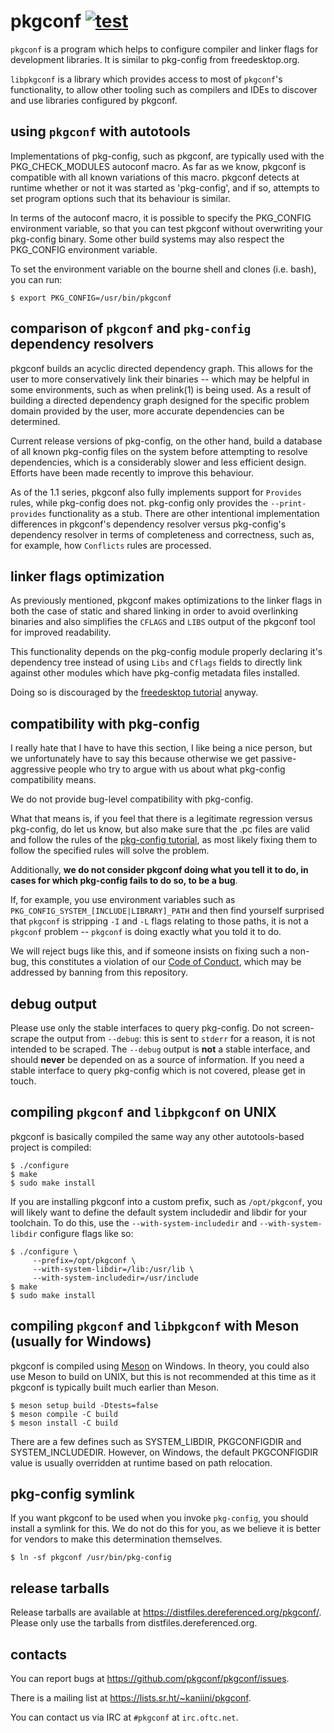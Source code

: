 # pkgconf [![test](https://github.com/pkgconf/pkgconf/actions/workflows/test.yml/badge.svg)](https://github.com/pkgconf/pkgconf/actions/workflows/test.yml)

`pkgconf` is a program which helps to configure compiler and linker flags for
development libraries.  It is similar to pkg-config from freedesktop.org.

`libpkgconf` is a library which provides access to most of `pkgconf`'s functionality, 
to allow other tooling such as compilers and IDEs to discover and use libraries 
configured by pkgconf.

## using `pkgconf` with autotools

Implementations of pkg-config, such as pkgconf, are typically used with the
PKG_CHECK_MODULES autoconf macro.  As far as we know, pkgconf is
compatible with all known variations of this macro. pkgconf detects at
runtime whether or not it was started as 'pkg-config', and if so, attempts
to set program options such that its behaviour is similar.

In terms of the autoconf macro, it is possible to specify the PKG_CONFIG
environment variable, so that you can test pkgconf without overwriting your
pkg-config binary.  Some other build systems may also respect the PKG_CONFIG
environment variable.

To set the environment variable on the bourne shell and clones (i.e. bash), you
can run:

    $ export PKG_CONFIG=/usr/bin/pkgconf

## comparison of `pkgconf` and `pkg-config` dependency resolvers

pkgconf builds an acyclic directed dependency graph.  This allows for the user
to more conservatively link their binaries -- which may be helpful in some
environments, such as when prelink(1) is being used.  As a result of building
a directed dependency graph designed for the specific problem domain provided
by the user, more accurate dependencies can be determined.

Current release versions of pkg-config, on the other hand, build a database of all
known pkg-config files on the system before attempting to resolve dependencies, which
is a considerably slower and less efficient design.  Efforts have been made recently
to improve this behaviour.

As of the 1.1 series, pkgconf also fully implements support for `Provides` rules,
while pkg-config does not.  pkg-config only provides the `--print-provides` functionality
as a stub.  There are other intentional implementation differences in pkgconf's dependency
resolver versus pkg-config's dependency resolver in terms of completeness and correctness,
such as, for example, how `Conflicts` rules are processed.

## linker flags optimization

As previously mentioned, pkgconf makes optimizations to the linker flags in both the
case of static and shared linking in order to avoid overlinking binaries and also
simplifies the `CFLAGS` and `LIBS` output of the pkgconf tool for improved readability.

This functionality depends on the pkg-config module properly declaring it's dependency
tree instead of using `Libs` and `Cflags` fields to directly link against other modules
which have pkg-config metadata files installed.

Doing so is discouraged by the [freedesktop tutorial][fd-tut] anyway.

   [fd-tut]: http://people.freedesktop.org/~dbn/pkg-config-guide.html

## compatibility with pkg-config

I really hate that I have to have this section, I like being a nice person, but we
unfortunately have to say this because otherwise we get passive-aggressive people who
try to argue with us about what pkg-config compatibility means.

We do not provide bug-level compatibility with pkg-config.

What that means is, if you feel that there is a legitimate regression versus pkg-config,
do let us know, but also make sure that the .pc files are valid and follow the rules of
the [pkg-config tutorial][fd-tut], as most likely fixing them to follow the specified
rules will solve the problem.

Additionally, **we do not consider pkgconf doing what you tell it to do, in cases for 
which pkg-config fails to do so, to be a bug**.

If, for example, you use environment variables such as `PKG_CONFIG_SYSTEM_[INCLUDE|LIBRARY]_PATH`
and then find yourself surprised that `pkgconf` is stripping `-I` and `-L` flags relating
to those paths, it is not a `pkgconf` problem -- `pkgconf` is doing exactly what you told
it to do.

We will reject bugs like this, and if someone insists on fixing such a non-bug, this 
constitutes a violation of our [Code of Conduct](CODE_OF_CONDUCT.md), which may be 
addressed by banning from this repository.

## debug output

Please use only the stable interfaces to query pkg-config.  Do not screen-scrape the
output from `--debug`: this is sent to `stderr` for a reason, it is not intended to be
scraped.  The `--debug` output is **not** a stable interface, and should **never** be
depended on as a source of information.  If you need a stable interface to query pkg-config
which is not covered, please get in touch.

## compiling `pkgconf` and `libpkgconf` on UNIX

pkgconf is basically compiled the same way any other autotools-based project is
compiled:

    $ ./configure
    $ make
    $ sudo make install

If you are installing pkgconf into a custom prefix, such as `/opt/pkgconf`, you will
likely want to define the default system includedir and libdir for your toolchain.
To do this, use the `--with-system-includedir` and `--with-system-libdir` configure
flags like so:

    $ ./configure \
         --prefix=/opt/pkgconf \
         --with-system-libdir=/lib:/usr/lib \
         --with-system-includedir=/usr/include
    $ make
    $ sudo make install

## compiling `pkgconf` and `libpkgconf` with Meson (usually for Windows)


pkgconf is compiled using [Meson](https://mesonbuild.com) on Windows. In theory, you could also use
Meson to build on UNIX, but this is not recommended at this time as it pkgconf is typically built
much earlier than Meson.

    $ meson setup build -Dtests=false
    $ meson compile -C build
    $ meson install -C build

There are a few defines such as SYSTEM_LIBDIR, PKGCONFIGDIR and SYSTEM_INCLUDEDIR.
However, on Windows, the default PKGCONFIGDIR value is usually overridden at runtime based
on path relocation.

## pkg-config symlink

If you want pkgconf to be used when you invoke `pkg-config`, you should install a
symlink for this.  We do not do this for you, as we believe it is better for vendors
to make this determination themselves.

    $ ln -sf pkgconf /usr/bin/pkg-config

## release tarballs

Release tarballs are available at <https://distfiles.dereferenced.org/pkgconf/>.
Please only use the tarballs from distfiles.dereferenced.org.

## contacts

You can report bugs at <https://github.com/pkgconf/pkgconf/issues>.

There is a mailing list at <https://lists.sr.ht/~kaniini/pkgconf>.

You can contact us via IRC at `#pkgconf` at `irc.oftc.net`.
